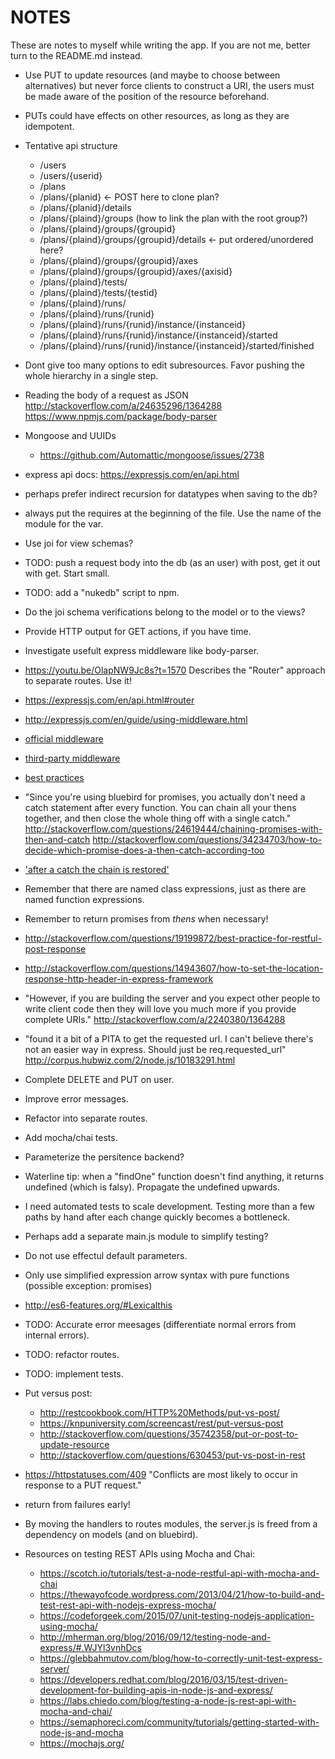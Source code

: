 NOTES
=====

These are notes to myself while writing the app. If you are not me, better turn
to the README.md instead.

- Use PUT to update resources (and maybe to choose between alternatives) but
  never force clients to construct a URI, the users must be made aware of the
  position of the resource beforehand.

- PUTs could have effects on other resources, as long as they are idempotent.

- Tentative api structure
    - /users
    - /users/{userid}
    - /plans 
    - /plans/{planid} <- POST here to clone plan?
    - /plans/{planid}/details
    - /plans/{plaind}/groups (how to link the plan with the root group?)
    - /plans/{plaind}/groups/{groupid}
    - /plans/{plaind}/groups/{groupid}/details <- put ordered/unordered here?
    - /plans/{plaind}/groups/{groupid}/axes
    - /plans/{plaind}/groups/{groupid}/axes/{axisid}
    - /plans/{plaind}/tests/
    - /plans/{plaind}/tests/{testid}
    - /plans/{plaind}/runs/
    - /plans/{plaind}/runs/{runid}
    - /plans/{plaind}/runs/{runid}/instance/{instanceid}
    - /plans/{plaind}/runs/{runid}/instance/{instanceid}/started
    - /plans/{plaind}/runs/{runid}/instance/{instanceid}/started/finished

- Dont give too many options to edit subresources. Favor pushing the whole
  hierarchy in a single step.

- Reading the body of a request as JSON
  http://stackoverflow.com/a/24635296/1364288
  https://www.npmjs.com/package/body-parser

- Mongoose and UUIDs
    - https://github.com/Automattic/mongoose/issues/2738

- express api docs: https://expressjs.com/en/api.html

- perhaps prefer indirect recursion for datatypes when saving to the db?

- always put the requires at the beginning of the file. Use the name of the
  module for the var.

- Use joi for view schemas?

- TODO: push a request body into the db (as an user) with post, get it out with
  get. Start small.
- TODO: add a "nukedb" script to npm.

- Do the joi schema verifications belong to the model or to the views?

- Provide HTTP output for GET actions, if you have time.

- Investigate usefult express middleware like body-parser.

- https://youtu.be/OlapNW9Jc8s?t=1570
  Describes the "Router" approach to separate routes. Use it!

- https://expressjs.com/en/api.html#router

- http://expressjs.com/en/guide/using-middleware.html

- [official middleware](https://github.com/senchalabs/connect?_ga=1.182940708.38143649.1485124457#middleware)

- [third-party middleware](http://expressjs.com/en/resources/middleware.html)

- [best practices](https://expressjs.com/en/advanced/best-practice-performance.html)

- "Since you're using bluebird for promises, you actually don't need a catch
  statement after every function. You can chain all your thens together, and
  then close the whole thing off with a single catch."
  http://stackoverflow.com/questions/24619444/chaining-promises-with-then-and-catch
  http://stackoverflow.com/questions/34234703/how-to-decide-which-promise-does-a-then-catch-according-too

- ['after a catch the chain is restored'](https://developer.mozilla.org/en-US/docs/Web/JavaScript/Reference/Global_Objects/Promise/catch)

- Remember that there are named class expressions, just as there are named
  function expressions.

- Remember to return promises from *thens* when necessary!

- http://stackoverflow.com/questions/19199872/best-practice-for-restful-post-response

- http://stackoverflow.com/questions/14943607/how-to-set-the-location-response-http-header-in-express-framework

- "However, if you are building the server and you expect other people to write client code then they will love you much more if you provide complete URIs."
  http://stackoverflow.com/a/2240380/1364288

- "found it a bit of a PITA to get the requested url. I can't believe there's not an easier way in express. Should just be req.requested_url"
  http://corpus.hubwiz.com/2/node.js/10183291.html

- Complete DELETE and PUT on user.

- Improve error messages.

- Refactor into separate routes.

- Add mocha/chai tests.

- Parameterize the persitence backend?

- Waterline tip: when a "findOne" function doesn't find anything, it returns
  undefined (which is falsy). Propagate the undefined upwards.

- I need automated tests to scale development. Testing more than a few paths by
  hand after each change quickly becomes a bottleneck.

- Perhaps add a separate main.js module to simplify testing?

- Do not use effectul default parameters.

- Only use simplified expression arrow syntax with pure functions
  (possible exception: promises)

- http://es6-features.org/#Lexicalthis

- TODO: Accurate error meesages (differentiate normal errors from internal errors).

- TODO: refactor routes.

- TODO: implement tests.

- Put versus post:
    - http://restcookbook.com/HTTP%20Methods/put-vs-post/
    - https://knpuniversity.com/screencast/rest/put-versus-post
    - http://stackoverflow.com/questions/35742358/put-or-post-to-update-resource
    - http://stackoverflow.com/questions/630453/put-vs-post-in-rest

- https://httpstatuses.com/409 
  "Conflicts are most likely to occur in response to a PUT request."

- return from failures early!

- By moving the handlers to routes modules, the server.js is freed from a
  dependency on models (and on bluebird).

- Resources on testing REST APIs using Mocha and Chai:
    - https://scotch.io/tutorials/test-a-node-restful-api-with-mocha-and-chai
    - https://thewayofcode.wordpress.com/2013/04/21/how-to-build-and-test-rest-api-with-nodejs-express-mocha/
    - https://codeforgeek.com/2015/07/unit-testing-nodejs-application-using-mocha/
    - http://mherman.org/blog/2016/09/12/testing-node-and-express/#.WJYl3vnhDcs
    - https://glebbahmutov.com/blog/how-to-correctly-unit-test-express-server/
    - https://developers.redhat.com/blog/2016/03/15/test-driven-development-for-building-apis-in-node-js-and-express/
    - https://labs.chiedo.com/blog/testing-a-node-js-rest-api-with-mocha-and-chai/
    - https://semaphoreci.com/community/tutorials/getting-started-with-node-js-and-mocha
    - https://mochajs.org/







